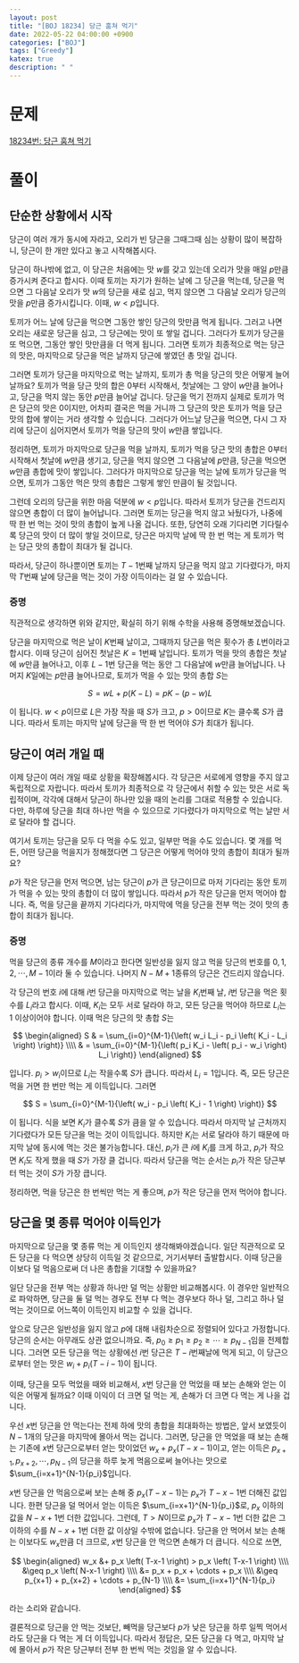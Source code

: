 ```yaml
---
layout: post
title: "[BOJ 18234] 당근 훔쳐 먹기"
date: 2022-05-22 04:00:00 +0900
categories: ["BOJ"]
tags: ["Greedy"]
katex: true
description: " "
---
```


# 문제

[18234번: 당근 훔쳐 먹기](https://www.acmicpc.net/problem/18234)

# 풀이

## 단순한 상황에서 시작

당근이 여러 개가 동시에 자라고, 오리가 빈 당근을 그때그때 심는 상황이 많이 복잡하니, 당근이 한 개만 있다고 놓고 시작해봅시다.

당근이 하나밖에 없고, 이 당근은 처음에는 맛 $w$를 갖고 있는데 오리가 맛을 매일 $p$만큼 증가시켜 준다고 합시다. 이때 토끼는 자기가 원하는 날에 그 당근을 먹는데, 당근을 먹으면 그 다음날 오리가 맛 $w$의 당근을 새로 심고, 먹지 않으면 그 다음날 오리가 당근의 맛을 $p$만큼 증가시킵니다. 이때, $w<p$입니다.

토끼가 어느 날에 당근을 먹으면 그동안 쌓인 당근의 맛만큼 먹게 됩니다. 그러고 나면 오리는 새로운 당근을 심고, 그 당근에는 맛이 또 쌓일 겁니다. 그러다가 토끼가 당근을 또 먹으면, 그동안 쌓인 맛만큼을 더 먹게 됩니다. 그러면 토끼가 최종적으로 먹는 당근의 맛은, 마지막으로 당근을 먹은 날까지 당근에 쌓였던 총 맛일 겁니다.

그러면 토끼가 당근을 마지막으로 먹는 날까지, 토끼가 총 먹을 당근의 맛은 어떻게 늘어날까요? 토끼가 먹을 당근 맛의 합은 $0$부터 시작해서, 첫날에는 그 양이 $w$만큼 늘어나고, 당근을 먹지 않는 동안 $p$만큼 늘어날 겁니다. 당근을 먹기 전까지 실제로 토끼가 먹은 당근의 맛은 $0$이지만, 어차피 결국은 먹을 거니까 그 당근의 맛은 토끼가 먹을 당근 맛의 합에 쌓이는 거라 생각할 수 있습니다. 그러다가 어느날 당근을 먹으면, 다시 그 자리에 당근이 심어지면서 토끼가 먹을 당근의 맛이 $w$만큼 쌓입니다.

정리하면, 토끼가 마지막으로 당근을 먹을 날까지, 토끼가 먹을 당근 맛의 총합은 $0$부터 시작해서 첫날에 $w$만큼 생기고, 당근을 먹지 않으면 그 다음날에 $p$만큼, 당근을 먹으면 $w$만큼 총합에 맛이 쌓입니다. 그러다가 마지막으로 당근을 먹는 날에 토끼가 당근을 먹으면, 토끼가 그동안 먹은 맛의 총합은 그렇게 쌓인 만큼이 될 것입니다.

그런데 오리의 당근을 위한 마음 덕분에 $w<p$입니다. 따라서 토끼가 당근을 건드리지 않으면 총합이 더 많이 늘어납니다. 그러면 토끼는 당근을 먹지 않고 놔뒀다가, 나중에 딱 한 번 먹는 것이 맛의 총합이 높게 나올 겁니다. 또한, 당연히 오래 기다리면 기다릴수록 당근의 맛이 더 많이 쌓일 것이므로, 당근은 마지막 날에 딱 한 번 먹는 게 토끼가 먹는 당근 맛의 총합이 최대가 될 겁니다.

따라서, 당근이 하나뿐이면 토끼는 $T-1$번째 날까지 당근을 먹지 않고 기다렸다가, 마지막 $T$번째 날에 당근을 먹는 것이 가장 이득이라는 걸 알 수 있습니다.

### 증명

직관적으로 생각하면 위와 같지만, 확실히 하기 위해 수학을 사용해 증명해보겠습니다.

당근을 마지막으로 먹은 날이 $K$번째 날이고, 그때까지 당근을 먹은 횟수가 총 $L$번이라고 합시다. 이때 당근이 심어진 첫날은 $K=1$번째 날입니다. 토끼가 먹을 맛의 총합은 첫날에 $w$만큼 늘어나고, 이후 $L-1$번 당근을 먹는 동안 그 다음날에 $w$만큼 늘어납니다. 나머지 $K$일에는 $p$만큼 늘어나므로, 토끼가 먹을 수 있는 맛의 총합 $S$는

$$ S = wL + p \left( K-L \right) = pK - (p-w)L $$

이 됩니다. $w<p$이므로 $L$은 가장 작을 때 $S$가 크고, $p>0$이므로 $K$는 클수록 $S$가 큽니다. 따라서 토끼는 마지막 날에 당근을 딱 한 번 먹어야 $S$가 최대가 됩니다.

## 당근이 여러 개일 때

이제 당근이 여러 개일 때로 상황을 확장해봅시다. 각 당근은 서로에게 영향을 주지 않고 독립적으로 자랍니다. 따라서 토끼가 최종적으로 각 당근에서 취할 수 있는 맛은 서로 독립적이며, 각각에 대해서 당근이 하나만 있을 때의 논리를 그대로 적용할 수 있습니다. 다만, 하루에 당근을 최대 하나만 먹을 수 있으므로 기다렸다가 마지막으로 먹는 날만 서로 달라야 할 겁니다.

여기서 토끼는 당근을 모두 다 먹을 수도 있고, 일부만 먹을 수도 있습니다. 몇 개를 먹든, 어떤 당근을 먹을지가 정해졌다면 그 당근은 어떻게 먹어야 맛의 총합이 최대가 될까요?

$p$가 작은 당근을 먼저 먹으면, 남는 당근이 $p$가 큰 당근이므로 마저 기다리는 동안 토끼가 먹을 수 있는 맛의 총합이 더 많이 쌓입니다. 따라서 $p$가 작은 당근을 먼저 먹어야 합니다. 즉, 먹을 당근을 끝까지 기다리다가, 마지막에 먹을 당근을 전부 먹는 것이 맛의 총합이 최대가 됩니다.

### 증명

먹을 당근의 종류 개수를 $M$이라고 한다면 일반성을 잃지 않고 먹을 당근의 번호를 $0, 1, 2, \cdots , M-1$이라 둘 수 있습니다. 나머지 $N-M+1$종류의 당근은 건드리지 않습니다.

각 당근의 번호 $i$에 대해 $i$번 당근을 마지막으로 먹는 날을 $K_i$번째 날, $i$번 당근을 먹은 횟수를 $L_i$라고 합시다. 이때, $K_i$는 모두 서로 달라야 하고, 모든 당근을 먹어야 하므로 $L_i$는 $1$ 이상이어야 합니다. 이때 먹은 당근의 맛 총합 $S$는

$$
\begin{aligned}
S & = \sum_{i=0}^{M-1}{\left( w_i L_i - p_i \left( K_i - L_i \right) \right)} \\\\
  & = \sum_{i=0}^{M-1}{\left( p_i K_i - \left( p_i - w_i \right) L_i \right)}
\end{aligned}
$$

입니다. $p_i > w_i$이므로 $L_i$는 작을수록 $S$가 큽니다. 따라서 $L_i=1$입니다. 즉, 모든 당근은 먹을 거면 한 번만 먹는 게 이득입니다. 그러면

$$ S = \sum_{i=0}^{M-1}{\left( w_i - p_i \left( K_i - 1 \right) \right)} $$

이 됩니다. 식을 보면 $K_i$가 클수록 $S$가 큼을 알 수 있습니다. 따라서 마지막 날 근처까지 기다렸다가 모든 당근을 먹는 것이 이득입니다. 하지만 $K_i$는 서로 달라야 하기 때문에 마지막 날에 동시에 먹는 것은 불가능합니다. 대신, $p_i$가 큰 $i$에 $K_i$를 크게 하고, $p_i$가 작으면 $K_i$도 작게 했을 때 $S$가 가장 클 겁니다. 따라서 당근을 먹는 순서는 $p_i$가 작은 당근부터 먹는 것이 $S$가 가장 큽니다.

정리하면, 먹을 당근은 한 번씩만 먹는 게 좋으며, $p$가 작은 당근을 먼저 먹어야 합니다.

## 당근을 몇 종류 먹어야 이득인가

마지막으로 당근을 몇 종류 먹는 게 이득인지 생각해봐야겠습니다. 일단 직관적으로 모든 당근을 다 먹으면 상당히 이득일 것 같으므로, 거기서부터 출발합시다. 이때 당근을 이보다 덜 먹음으로써 더 나은 총합을 기대할 수 있을까요?

일단 당근을 전부 먹는 상황과 하나만 덜 먹는 상황만 비교해봅시다. 이 경우만 일반적으로 파악하면, 당근을 둘 덜 먹는 경우도 전부 다 먹는 경우보다 하나 덜, 그리고 하나 덜 먹는 것이므로 어느쪽이 이득인지 비교할 수 있을 겁니다.

앞으로 당근은 일반성을 잃지 않고 $p$에 대해 내림차순으로 정렬되어 있다고 가정합니다. 당근의 순서는 아무래도 상관 없으니까요. 즉, $p_0 \geq p_1 \geq p_2 \geq \cdots \geq p_{N-1}$임을 전제합니다. 그러면 모든 당근을 먹는 상황에선 $i$번 당근은 $T-i$번째날에 먹게 되고, 이 당근으로부터 얻는 맛은 $w_i + p_i \left( T-i-1 \right)$이 됩니다.

이때, 당근을 모두 먹었을 때와 비교해서, $x$번 당근을 안 먹었을 때 보는 손해와 얻는 이익은 어떻게 될까요? 이때 이익이 더 크면 덜 먹는 게, 손해가 더 크면 다 먹는 게 나을 겁니다.

우선 $x$번 당근을 안 먹는다는 전제 하에 맛의 총합을 최대화하는 방법은, 앞서 보였듯이 $N-1$개의 당근을 마지막에 몰아서 먹는 겁니다. 그러면, 당근을 안 먹었을 때 보는 손해는 기존에 $x$번 당근으로부터 얻는 맛이었던 $w_x + p_x \left( T-x-1 \right)$이고, 얻는 이득은 $p_{x+1}, p_{x+2}, \cdots , p_{N-1}$의 당근을 하루 늦게 먹음으로써 늘어나는 맛으로 $\sum_{i=x+1}^{N-1}{p_i}$입니다.

$x$번 당근을 안 먹음으로써 보는 손해 중 $p_x \left( T-x-1 \right)$는 $p_x$가 $T-x-1$번 더해진 값입니다. 한편 당근을 덜 먹어서 얻는 이득은 $\sum_{i=x+1}^{N-1}{p_i}$로, $p_x$ 이하의 값을 $N-x+1$번 더한 값입니다. 그런데, $T>N$이므로 $p_x$가 $T-x-1$번 더한 값은 그 이하의 수를 $N-x+1$번 더한 값 이상일 수밖에 없습니다. 당근을 안 먹어서 보는 손해는 이보다도 $w_x$만큼 더 크므로, $x$번 당근을 안 먹으면 손해가 더 큽니다. 식으로 쓰면,

$$
\begin{aligned}
w_x &+ p_x \left( T-x-1 \right) > p_x \left( T-x-1 \right) \\\\
  &\geq p_x \left( N-x-1 \right) \\\\
  &= p_x + p_x + \cdots + p_x \\\\
  &\geq p_{x+1} + p_{x+2} + \cdots + p_{N-1} \\\\
  &= \sum_{i=x+1}^{N-1}{p_i}
\end{aligned}
$$

라는 소리와 같습니다.

결론적으로 당근을 안 먹는 것보단, 빼먹을 당근보다 $p$가 낮은 당근을 하루 일찍 먹어서라도 당근을 다 먹는 게 더 이득입니다. 따라서 정답은, 모든 당근을 다 먹고, 마지막 날에 몰아서 $p$가 작은 당근부터 전부 한 번씩 먹는 것임을 알 수 있습니다.
